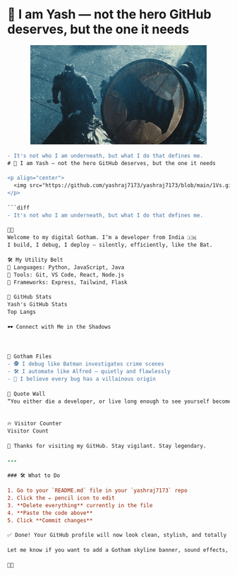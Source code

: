 

# 🦇 I am Yash — not the hero GitHub deserves, but the one it needs

<p align="center">
  <img src="https://github.com/yashraj7173/yashraj7173/blob/main/1Vs.gif?raw=true" width="400"/>
</p>

```diff
- It's not who I am underneath, but what I do that defines me.
# 🦇 I am Yash — not the hero GitHub deserves, but the one it needs

<p align="center">
  <img src="https://github.com/yashraj7173/yashraj7173/blob/main/1Vs.gif?raw=true" width="400"/>
</p>

```diff
- It's not who I am underneath, but what I do that defines me.


Welcome to my digital Gotham. I’m a developer from India 🇮🇳
I build, I debug, I deploy — silently, efficiently, like the Bat.

🛠️ My Utility Belt
🦇 Languages: Python, JavaScript, Java
🦇 Tools: Git, VS Code, React, Node.js
🦇 Frameworks: Express, Tailwind, Flask

🦇 GitHub Stats
Yash's GitHub Stats
Top Langs

🕶️ Connect with Me in the Shadows



🦇 Gotham Files
- 🕵️ I debug like Batman investigates crime scenes
- 🛠️ I automate like Alfred — quietly and flawlessly
- 🧠 I believe every bug has a villainous origin

🧠 Quote Wall
“You either die a developer, or live long enough to see yourself become the sysadmin.” — Yash Wayne


🔥 Visitor Counter
Visitor Count

🦇 Thanks for visiting my GitHub. Stay vigilant. Stay legendary.

---

### 🛠️ What to Do

1. Go to your `README.md` file in your `yashraj7173` repo
2. Click the ✏️ pencil icon to edit
3. **Delete everything** currently in the file
4. **Paste the code above**
5. Click **Commit changes**

✅ Done! Your GitHub profile will now look clean, stylish, and totally Batman-worthy.

Let me know if you want to add a Gotham skyline banner, sound effects, or even a secret Easter egg. We can keep upgrading it like the Batmobile.





